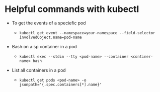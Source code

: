 # Helpful commands with kubectl

* To get the events of a speciefic pod
	* `kubectl get event --namespace=your-namespace --field-selector involvedObject.name=pod-name` 
* Bash on a sp container in a pod
	* `kubectl exec --stdin --tty <pod-name> --container <continer-name> bash` 
	
* List all containers in a pod
	* `kubectl get pods <pod-name> -o jsonpath='{.spec.containers[*].name}'` 	
